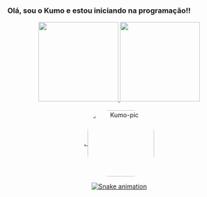 ### Olá, sou o Kumo e estou iniciando na programação!!
<div align="center">

  <a href="https://github.com/kumocore">
  <img height="180em" src="https://github-readme-stats.vercel.app/api?username=kumocore&show_icons=true&theme=monokai&include_all_commits=true&count_private=true"/>
  <img height="180em" src="https://github-readme-stats.vercel.app/api/top-langs/?username=kumocore&layout=compact&langs_count=7&theme=monokai"/>

<div style="display: inline_block"><br>.
  <img align="center" alt="Kumo-pic" height="150" style="border-radius:50px;" src="https://media.discordapp.net/attachments/991004234323464242/1020407586949955644/549603_L2EvDDdY.png">
  
 ![Snake animation](https://github.com/kumocore/kumocore/blob/output/github-contribution-grid-snake.svg)
  </div>
